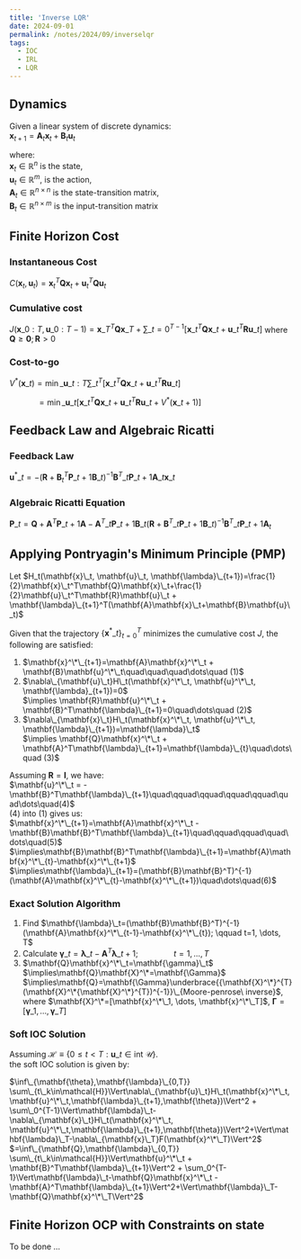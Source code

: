 ```yaml
---
title: 'Inverse LQR'
date: 2024-09-01
permalink: /notes/2024/09/inverselqr
tags:
  - IOC
  - IRL
  - LQR
---
```


Dynamics
-----
Given a linear system of discrete dynamics:<br>
$\mathbf{x}_{t+1}= \mathbf{A}_t\mathbf{x}_t + \mathbf{B}_t\mathbf{u}_t$

where:<br>
$\mathbf{x}_t\in\mathbb{R}^{n}$ is the state,<br> 
$\mathbf{u}_t\in\mathbb{R}^{m}$, is the action,<br>
$\mathbf{A}_t\in\mathbb{R}^{n\times n}$ is the state-transition matrix,<br>
$\mathbf{B}_t\in\mathbb{R}^{n\times m}$ is the input-transition matrix

## Finite Horizon Cost

### Instantaneous Cost<br>
$C(\mathbf{x}_t, \mathbf{u}_t)= \mathbf{x}_t^T\mathbf{Q}\mathbf{x}_t + \mathbf{u}_t^T\mathbf{Q}\mathbf{u}_t$

### Cumulative cost<br>
$J(\mathbf{x}\_{0:T},\mathbf{u}\_{0:T-1})=\mathbf{x}\_T^T\mathbf{Q}\mathbf{x}\_T+\sum\_{t=0}^{T-1}\big[\mathbf{x}\_t^T\mathbf{Q}\mathbf{x}\_t + \mathbf{u}\_t^T\mathbf{R}\mathbf{u}\_t\big]$
where $\mathbf{Q}\geq\mathbf{0}; \mathbf{R}>0$

### Cost-to-go<br>
$V^*(\mathbf{x}\_t)=\min\_{\mathbf{u}\_{t:T}}\sum\_t^T \Big[\mathbf{x}\_t^T\mathbf{Q}\mathbf{x}\_t + \mathbf{u}\_t^T\mathbf{R}\mathbf{u}\_t\Big]$

$\qquad\quad=\min\_{\mathbf{u}\_t}\Big[\mathbf{x}\_t^T\mathbf{Q}\mathbf{x}\_t + \mathbf{u}\_t^T\mathbf{R}\mathbf{u}\_t+V^*(\mathbf{x}\_{t+1})\Big]$ 

## Feedback Law and Algebraic Ricatti
### Feedback Law 
$\mathbf{u}^*\_t=-(\mathbf{R} + \mathbf{B}^T_t\mathbf{P}\_{t+1}\mathbf{B}\_t)^{-1}\mathbf{B}^T\_t\mathbf{P}\_{t+1}\mathbf{A}\_t\mathbf{x}\_t$

### Algebraic Ricatti Equation
$\mathbf{P}\_t = \mathbf{Q}+ \mathbf{A}^T\mathbf{P}\_{t+1}\mathbf{A} -\mathbf{A}^T\_{t}\mathbf{P}\_{t+1}\mathbf{B}\_t(\mathbf{R} + \mathbf{B}^T\_t\mathbf{P}\_{t+1}\mathbf{B}\_t)^{-1}\mathbf{B}^T\_t\mathbf{P}\_{t+1}\mathbf{A}_t$


## Applying Pontryagin's Minimum Principle (PMP)
Let $H_t(\mathbf{x}\_t, \mathbf{u}\_t, \mathbf{\lambda}\_{t+1})=\frac{1}{2}\mathbf{x}\_t^T\mathbf{Q}\mathbf{x}\_t+\frac{1}{2}\mathbf{u}\_t^T\mathbf{R}\mathbf{u}\_t + \mathbf{\lambda}\_{t+1}^T(\mathbf{A}\mathbf{x}\_t+\mathbf{B}\mathbf{u}\_t)$ 

Given that the trajectory $\{\mathbf{x}^*\_t\}_{t=0}^T$ minimizes the cumulative cost $J$, the following are satisfied: 

1. $\mathbf{x}^\*\_{t+1}=\mathbf{A}\mathbf{x}^\*\_t + \mathbf{B}\mathbf{u}^\*\_t\quad\quad\quad\dots\quad (1)$
2. $\nabla\_{\mathbf{u}\_t}H\_t(\mathbf{x}^\*\_t, \mathbf{u}^\*\_t, \mathbf{\lambda}_{t+1})=0$<br>
$\implies \mathbf{R}\mathbf{u}^\*\_t + \mathbf{B}^T\mathbf{\lambda}\_{t+1}=0\quad\dots\quad (2)$
3. $\nabla\_{\mathbf{x}\_t}H\_t(\mathbf{x}^\*\_t, \mathbf{u}^\*\_t, \mathbf{\lambda}\_{t+1})=\mathbf{\lambda}\_t$<br>
$\implies \mathbf{Q}\mathbf{x}^\*\_t + \mathbf{A}^T\mathbf{\lambda}\_{t+1}=\mathbf{\lambda}\_{t}\quad\dots\quad (3)$

Assuming $\mathbf{R}=\mathbf{I}$, we have:<br>
$\mathbf{u}^\*\_t = -\mathbf{B}^T\mathbf{\lambda}\_{t+1}\quad\qquad\qquad\qquad\qquad\quad\dots\quad(4)$<br>
(4) into (1) gives us:<br>
$\mathbf{x}^\*\_{t+1}=\mathbf{A}\mathbf{x}^\*\_t - \mathbf{B}\mathbf{B}^T\mathbf{\lambda}\_{t+1}\quad\qquad\qquad\quad\dots\quad(5)$<br>
$\implies\mathbf{B}\mathbf{B}^T\mathbf{\lambda}\_{t+1}=\mathbf{A}\mathbf{x}^\*\_{t}-\mathbf{x}^\*\_{t+1}$<br>
$\implies\mathbf{\lambda}\_{t+1}=(\mathbf{B}\mathbf{B}^T)^{-1}(\mathbf{A}\mathbf{x}^\*\_{t}-\mathbf{x}^\*\_{t+1})\quad\dots\quad(6)$

### Exact Solution Algorithm

1. Find $\mathbf{\lambda}\_t=(\mathbf{B}\mathbf{B}^T)^{-1}(\mathbf{A}\mathbf{x}^\*\_{t-1}-\mathbf{x}^\*\_{t}); \qquad t=1, \dots, T$
2. Calculate $\mathbf{\gamma}\_t=\mathbf{\lambda}\_{t}-\mathbf{A}^T\mathbf{\lambda}\_{t+1}; \qquad\qquad t=1, \dots, T$
3. $\mathbf{Q}\mathbf{x}^\*\_t=\mathbf{\gamma}\_t$<br>
$\implies\mathbf{Q}\mathbf{X}^\*=\mathbf{\Gamma}$<br>
$\implies\mathbf{Q}=\mathbf{\Gamma}\underbrace{{\mathbf{X}^\*}^{T}(\mathbf{X}^\*{\mathbf{X}^\*}^{T})^{-1}}\_{Moore-penrose\ inverse}$,  
where 
$\mathbf{X}^\*=[\mathbf{x}^\*\_1, \dots, \mathbf{x}^\*\_T]$,
$\mathbf{\Gamma}=[\mathbf{\gamma}\_1, \dots, \mathbf{\gamma}\_T]$

### Soft IOC Solution

Assuming $\mathcal{H}\equiv\{0\leq t<T: \mathbf{u}\_t \in \text{int}\ \mathcal{U}\}$. <br>
the soft IOC solution is given by:

$\inf\_{\mathbf{\theta},\mathbf{\lambda}\_{0,T}} \sum\_{t\_k\in\mathcal{H}}\Vert\nabla\_{\mathbf{u}\_t}H\_t(\mathbf{x}^\*\_t,\mathbf{u}^\*\_t,\mathbf{\lambda}\_{t+1},\mathbf{\theta})\Vert^2 + \sum\_0^{T-1}\Vert\mathbf{\lambda}\_t-\nabla\_{\mathbf{x}\_t}H\_t(\mathbf{x}^\*\_t, \mathbf{u}^\*\_t,\mathbf{\lambda}\_{t+1},\mathbf{\theta})\Vert^2+\Vert\mathbf{\lambda}\_T-\nabla\_{\mathbf{x}\_T}F(\mathbf{x}^\*\_T)\Vert^2$<br>
$=\inf\_{\mathbf{Q},\mathbf{\lambda}\_{0,T}} \sum\_{t\_k\in\mathcal{H}}\Vert\mathbf{u}^\*\_t + \mathbf{B}^T\mathbf{\lambda}\_{t+1}\Vert^2 + \sum_0^{T-1}\Vert\mathbf{\lambda}\_t-\mathbf{Q}\mathbf{x}^\*\_t - \mathbf{A}^T\mathbf{\lambda}\_{t+1}\Vert^2+\Vert\mathbf{\lambda}\_T-\mathbf{Q}\mathbf{x}^\*\_T\Vert^2$

## Finite Horizon OCP with Constraints on state

To be done ...



